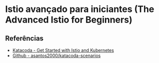 # Istio avançado para iniciantes (The Advanced Istio for Beginners)


## Referências

* [Katacoda - Get Started with Istio and Kubernetes](https://www.katacoda.com/adsantos/courses/istio/deploy-istio-on-kubernetes)
* [Github - asantos2000/katacoda-scenarios](https://github.com/asantos2000/katacoda-scenarios)
